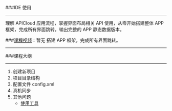 ###IDE 使用
***
理解  APICloud 应用流程，掌握界面布局相关  API 使用，从零开始搭建整体  APP 框架，完成所有界面跳转，输出完整的  APP 静态数据版本。

###[课程视频]()：暂无
搭建   APP 框架，完成所有界面跳转。
***
###课程大纲
***
1. 创建新项目
2. 项目目录结构
4. 配置文件  config.xml
5. 真机同步
6. 其他问题
   - [使用工具](http://sj.duanjingyang.cn/)
